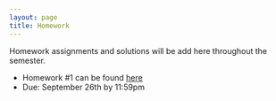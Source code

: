 ```yaml
---
layout: page
title: Homework
---
```


Homework assignments and solutions will be add here throughout the semester. 

* Homework #1 can be found [here](https://github.com/datasciencelabs/2018/tree/master/2018HW1)
* Due: September 26th by 11:59pm

